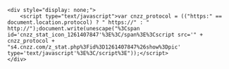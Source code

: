     <div style="display: none;">
        <script type="text/javascript">var cnzz_protocol = (("https:" == document.location.protocol) ? " https://" : " http://");document.write(unescape("%3Cspan id='cnzz_stat_icon_1261407847'%3E%3C/span%3E%3Cscript src='" + cnzz_protocol + "s4.cnzz.com/z_stat.php%3Fid%3D1261407847%26show%3Dpic' type='text/javascript'%3E%3C/script%3E"));</script>
    </div>